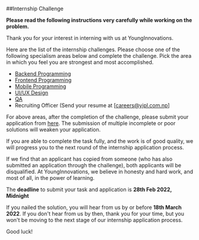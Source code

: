 ##Internship Challenge 

**Please read the following instructions very carefully while working on the problem.**

Thank you for your interest in interning with us at YoungInnovations. 

Here are the list of the internship challenges. Please choose one of the following specialism areas below and complete the challenge. Pick the area in which you feel you are strongest and most accomplished.

* [Backend Programming](https://github.com/younginnovations/internship-challenges/tree/master/programming/petroleum-report)
* [Frontend Programming](https://github.com/younginnovations/internship-challenges/tree/master/front-end/slush-that)
* [Mobile Programming](https://github.com/younginnovations/internship-challenges/tree/master/android/list-me)
* [UI/UX Design](https://docs.google.com/forms/d/e/1FAIpQLSeAZV8uZKjy2B7kafzXxwHZvnM-sG1vWWp8Og0ol081hl6xaQ/viewform)
* [QA](https://github.com/younginnovations/internship-challenges/tree/master/qa/form-wrong)
* Recruiting Officer (Send your resume at [careers@yipl.com.np]

For above areas, after the completion of the challenge, please submit your application from [here](https://docs.google.com/forms/d/e/1FAIpQLSeAZV8uZKjy2B7kafzXxwHZvnM-sG1vWWp8Og0ol081hl6xaQ/viewform). The submission of multiple incomplete or poor solutions will weaken your application.

If you are able to complete the task fully, and the work is of good quality, we will progress you to the next round of the internship application process.

If we find that an applicant has copied from someone (who has also submitted an application through the challenge), both applicants will be disqualified. At YoungInnovations, we believe in honesty and hard work, and most of all, in the power of learning.

The **deadline** to submit your task and application is **28th Feb 2022, Midnight** 

If you nailed the solution, you will hear from us by or before **18th March 2022**. If you don't hear from us by then, thank you for your time, but you won't be moving to the next stage of  our internship application process. 

Good luck!
